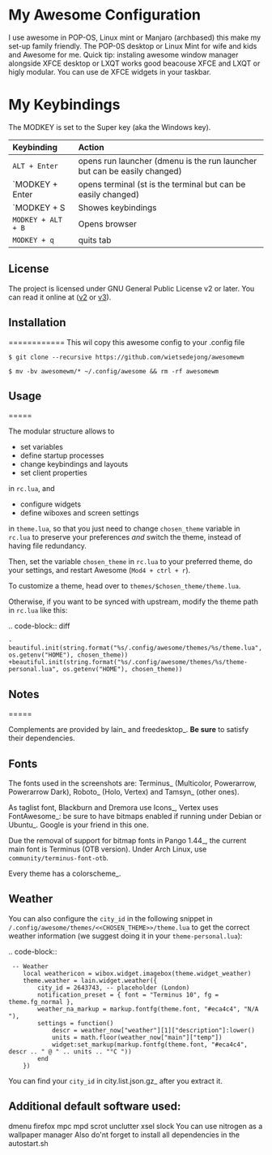 # My Awesome Configuration

I use awesome in POP-OS, Linux mint or Manjaro (archbased) this make my set-up family friendly.
The POP-0S desktop or Linux Mint for wife and kids and Awesome for me.
Quick tip: instaling awesome window manager alongside XFCE desktop or LXQT works good beacouse XFCE and LXQT or higly modular. You can use de XFCE widgets in your taskbar.

# My Keybindings

The MODKEY is set to the Super key (aka the Windows key).

| Keybinding | Action |
| :--- | :--- |
| `ALT + Enter` | opens run launcher (dmenu is the run launcher but can be easily changed) |
| `MODKEY + Enter | opens terminal (st is the terminal but can be easily changed) |
| `MODKEY + S | Showes keybindings |
| `MODKEY + ALT + B` | Opens browser |
| `MODKEY + q` | quits tab |

## License

The project is licensed under GNU General Public License v2 or later.
You can read it online at ([v2](http://www.gnu.org/licenses/gpl-2.0.html)
or [v3](http://www.gnu.org/licenses/gpl.html)).


## Installation
============
This wil copy this awesome  config to your .config file

    $ git clone --recursive https://github.com/wietsedejong/awesomewm

    $ mv -bv awesomewm/* ~/.config/awesome && rm -rf awesomewm

## Usage
=====

The modular structure allows to

* set variables
* define startup processes
* change keybindings and layouts
* set client properties

in ``rc.lua``, and

* configure widgets
* define wiboxes and screen settings

in ``theme.lua``, so that you just need to change ``chosen_theme`` variable in ``rc.lua`` to preserve your preferences *and* switch the theme, instead of having file redundancy.

Then, set the variable ``chosen_theme`` in ``rc.lua`` to your preferred theme, do your settings, and restart Awesome (``Mod4 + ctrl + r``).

To customize a theme, head over to ``themes/$chosen_theme/theme.lua``.

Otherwise, if you want to be synced with upstream, modify the theme path in ``rc.lua`` like this:

.. code-block:: diff

    -beautiful.init(string.format("%s/.config/awesome/themes/%s/theme.lua", os.getenv("HOME"), chosen_theme))
    +beautiful.init(string.format("%s/.config/awesome/themes/%s/theme-personal.lua", os.getenv("HOME"), chosen_theme))

## Notes
=====

Complements are provided by lain_ and freedesktop_. **Be sure** to satisfy their dependencies.

## Fonts

The fonts used in the screenshots are: Terminus_ (Multicolor, Powerarrow, Powerarrow Dark), Roboto_ (Holo, Vertex) and Tamsyn_ (other ones).

As taglist font, Blackburn and Dremora use Icons_, Vertex uses FontAwesome_: be sure to have bitmaps enabled if running under Debian or Ubuntu_.
Google is your friend in this one.

Due the removal of support for bitmap fonts in Pango 1.44_, the current main font is Terminus (OTB version). Under Arch Linux, use ``community/terminus-font-otb``.

Every theme has a colorscheme_.

## Weather

You can also configure the ``city_id`` in the following snippet in ``/.config/awesome/themes/<<CHOSEN_THEME>>/theme.lua`` to get the correct weather information (we suggest doing it in your ``theme-personal.lua``):

.. code-block::

     -- Weather
        local weathericon = wibox.widget.imagebox(theme.widget_weather)
        theme.weather = lain.widget.weather({
            city_id = 2643743, -- placeholder (London)
            notification_preset = { font = "Terminus 10", fg = theme.fg_normal },
            weather_na_markup = markup.fontfg(theme.font, "#eca4c4", "N/A "),
            settings = function()
                descr = weather_now["weather"][1]["description"]:lower()
                units = math.floor(weather_now["main"]["temp"])
                widget:set_markup(markup.fontfg(theme.font, "#eca4c4", descr .. " @ " .. units .. "°C "))
            end
        })

You can find your ``city_id`` in city.list.json.gz_ after you extract it.

## Additional default software used:

dmenu firefox mpc mpd scrot unclutter xsel slock
You can use nitrogen as a wallpaper manager
Also do'nt forget to install all dependencies in the autostart.sh
